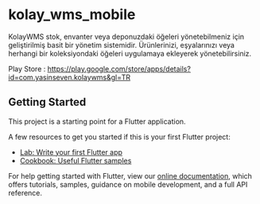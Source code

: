 # kolay_wms_mobile

KolayWMS stok, envanter veya deponuzdaki öğeleri yönetebilmeniz için geliştirilmiş basit bir yönetim sistemidir. Ürünlerinizi, eşyalarınızı veya herhangi bir koleksiyondaki öğeleri uygulamaya ekleyerek yönetebilirsiniz.

Play Store : https://play.google.com/store/apps/details?id=com.yasinseven.kolaywms&gl=TR



## Getting Started

This project is a starting point for a Flutter application.

A few resources to get you started if this is your first Flutter project:

- [Lab: Write your first Flutter app](https://flutter.dev/docs/get-started/codelab)
- [Cookbook: Useful Flutter samples](https://flutter.dev/docs/cookbook)

For help getting started with Flutter, view our
[online documentation](https://flutter.dev/docs), which offers tutorials,
samples, guidance on mobile development, and a full API reference.
